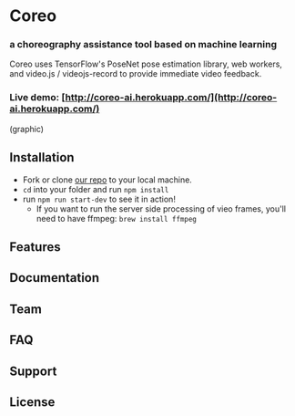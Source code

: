# Coreo
### a choreography assistance tool based on machine learning

Coreo uses TensorFlow's PoseNet pose estimation library, web workers, and video.js / videojs-record to provide immediate video feedback.

### Live demo: [http://coreo-ai.herokuapp.com/](http://coreo-ai.herokuapp.com/)

(graphic)

## Installation
* Fork or clone [our repo](https://github.com/brain-dance/brain-dancer) to your local machine.
* `cd` into your folder and run `npm install`
* run `npm run start-dev` to see it in action!
  * If you want to run the server side processing of vieo frames, you'll need to have ffmpeg: `brew install ffmpeg`

## Features

## Documentation

## Team

## FAQ

## Support

## License
